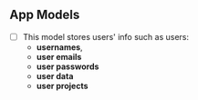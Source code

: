 ## App Models

- [ ] This model stores users' info such as users:
    - **usernames**, 
    - **user emails**
    - **user passwords**
    - **user data**
    - **user projects**